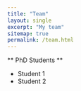 ```yaml
---
title: "Team"
layout: single
excerpt: "My team"
sitemap: true
permalink: /team.html
---
```


** PhD Students **
- Student 1
- Student 2
